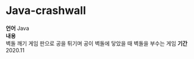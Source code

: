 # Java-crashwall
**언어**
Java  
**내용**   
벽돌 깨기 게임
판으로 공을 튀기며 공이 벽돌에 닿았을 때 벽돌을 부수는 게임
**기간**  
2020.11
